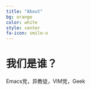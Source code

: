 ```yaml
---
title: "About"
bg: orange
color: white
style: center
fa-icon: smile-o
---
```


# 我们是谁？

Emacs党，异教徒，VIM党，Geek 
